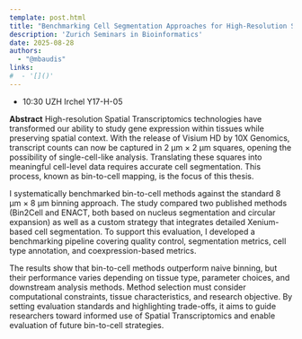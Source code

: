 ```yaml
---
template: post.html
title: "Benchmarking Cell Segmentation Approaches for High-Resolution Spatial Transcriptomic<br/>Raphael De Gottardi (CBB M.Sc. Student, FGCZ)"
description: 'Zurich Seminars in Bioinformatics'
date: 2025-08-28
authors:
  - "@mbaudis"
links:
#  - '[]()'
---
```


* 10:30 UZH Irchel Y17-H-05

**Abstract** High-resolution Spatial Transcriptomics technologies have transformed our ability to study gene expression within tissues while preserving spatial context. With the release of Visium HD by 10X Genomics, transcript counts can now be captured in 2 µm × 2 µm squares, opening the possibility of single-cell-like analysis. Translating these squares into meaningful cell-level data requires accurate cell segmentation. This process, known as bin-to-cell mapping, is the focus of this thesis.

I systematically benchmarked bin-to-cell methods against the standard 8 µm × 8 µm binning approach.<!--more--> The study compared two published methods (Bin2Cell and ENACT, both based on nucleus segmentation and circular expansion) as well as a custom strategy that integrates detailed Xenium-based cell segmentation. To support this evaluation, I developed a benchmarking pipeline covering quality control, segmentation metrics, cell type annotation, and coexpression-based metrics.

The results show that bin-to-cell methods outperform naive binning, but their performance varies depending on tissue type, parameter choices, and downstream analysis methods. Method selection must consider computational constraints, tissue characteristics, and research objective. By setting evaluation standards and highlighting trade-offs, it aims to guide researchers toward informed use of Spatial Transcriptomics and enable evaluation of future bin-to-cell strategies.